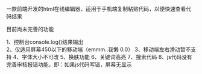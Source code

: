 一款前端开发的html在线编辑器，适用于手机端复制粘贴代码，以便快速查看代码结果

目前尚未完善的功能

1、控制台console.log()结果输出<br />
2、仅适用屏幕450以下的移动端（emmm..我懒 0.0）
3、移动端左右滑动暂不支持
4、字体大小不可改
5、换肤功能
6、关键词高亮
7、搜索代码
8、js代码没有完善审核报错功能，即：如果js代码写错，屏幕无显示
